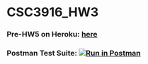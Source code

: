 # CSC3916_HW3
### Pre-HW5 on Heroku: [here](https://csci-3916-hw5-aaron.herokuapp.com)
### Postman Test Suite: [![Run in Postman](https://run.pstmn.io/button.svg)](https://app.getpostman.com/run-collection/6bb880d916f925b481c4#?env%5BAPI_HW3%5D=W3sia2V5Ijoiand0IiwidmFsdWUiOiJKV1QgZXlKaGJHY2lPaUpJVXpJMU5pSXNJblI1Y0NJNklrcFhWQ0o5LmV5SnBaQ0k2SWpZd05HUTFZbU0wTW1RNVlXTTFNREF3TkdKbU5qTm1aaUlzSW5WelpYSnVZVzFsSWpvaU16QXdJaXdpYVdGMElqb3hOakUxTmpneU5UQXhmUS5ScmhBM0l3V1hEcXdJZlhLM3dKY1NoeENlRWYwQXUyaDdZQlA2YllleXJjIiwiZW5hYmxlZCI6dHJ1ZX0seyJrZXkiOiJ1c2VyIiwidmFsdWUiOiIzMDAiLCJlbmFibGVkIjp0cnVlfSx7ImtleSI6InBhc3MiLCJ2YWx1ZSI6IjQyNSIsImVuYWJsZWQiOnRydWV9XQ==)
